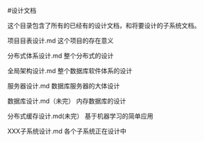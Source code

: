 #设计文档

这个目录包含了所有的已经有的设计文档，和将要设计的子系统文档。


项目目表设计.md             这个项目的存在意义

分布式体系设计.md           整个分布式的设计

全局架构设计.md             整个数据库软件体系的设计

服务器设计.md               数据库服务器的大体设计

数据库设计.md（未完）        内存数据库的设计

分布式缓存设计.md(未完）      基于机器学习的简单应用

XXX子系统设计.md            各个子系统正在设计中